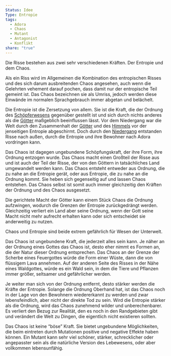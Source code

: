 ```yaml
---
Status: Idee
Type: Entropie
tags:
  - Adora
  - Chaos
  - Mutant
  - Antagonist
  - Konflikt
share: "true"
---
```

Die Risse bestehen aus zwei sehr verschiedenen Kräften. Der Entropie und dem Chaos. 

Als ein Riss wird im Allgemeinen die Kombination des entropischen Risses und des sich darum ausbreitenden Chaos angesehen, auch wenn die Gelehrten vehement darauf pochen, dass damit nur der entropische Teil gemeint ist. 
Das Chaos bezeichnen sie als Umriss, jedoch werden diese Einwände im normalen Sprachgebrauch immer abgetan und belächelt. 

Die Entropie ist die Zersetzung von allem. Sie ist die Kraft, die der Ordnung des [Schöpferwesens](../../G%C3%B6tter/Reihen%20der%20G%C3%B6tter/Sch%C3%B6pferwesen.md) gegenüber gestellt ist und sich durch nichts anderes als die [Götter](../../../../G%C3%B6tter.md) maßgeblich beeinflussen lässt. Vor dem Niedergang war die Welt durch den Zusammenhalt der [Götter](../../../../G%C3%B6tter.md) und des [Himmels](../../Orte/Der%20Himmel/Himmel.md) vor der jenseitigen Entropie abgeschirmt. Doch durch den [Niedergang](../Der%20Niedergang.md) entstanden Risse nach außen, durch die Entropie und ihre Bewohner nach Adora vordringen kann. 

Das Chaos ist dagegen ungebundene Schöpfungskraft, der ihre Form, ihre Ordnung entzogen wurde. Das Chaos macht einen Großteil der Risse aus und ist auch der Teil der Risse, der von den Göttern in tatsächliches Land umgewandelt werden kann. Das Chaos entsteht entweder aus Ordnung, die zu nahe an die Entropie gerät, oder aus Entropie, die zu nahe an die Ordnung kommt. Sie heben sich gegenseitig auf und lassen Chaos entstehen. Das Chaos selbst ist somit auch immer gleichzeitig den Kräften der Ordnung und des Chaos ausgesetzt.

Die gerichtete Macht der Götter kann einem Stück Chaos die Ordnung aufzwingen, wodurch die Grenzen der Entropie zurückgedrängt werden. Gleichzeitig verliert ein Land aber seine Ordnung, wenn der Gott seine Macht nicht mehr aufrecht erhalten kann oder sich entscheidet sie anderweitig zu nutzen. 


Chaos und Entropie sind beide extrem gefährlich für Wesen der Unterwelt. 

Das Chaos ist ungebundene Kraft, die jederzeit alles sein kann. Je näher an der Ordnung eines Gottes das Chaos ist, desto eher nimmt es Formen an, die der Natur dieser Ordnung entsprechen. Das Chaos an der Grenze der Scherbe eines Feuergottes würde die Form einer Wüste, dann die von flüssigem Lava annehmen. Auf der anderen Seite des Risses in der Nähe eines Waldgottes, würde es ein Wald sein, in dem die Tiere und Pflanzen immer größer, seltsamer und gefährlicher werden. 

Je weiter man sich von der Ordnung entfernt, desto stärker werden die Kräfte der Entropie. Solange die Ordnung Oberhand hat, ist das Chaos noch in der Lage von den Bewohnern wiedererkannt zu werden und zwar lebensfeindlich, aber nicht der direkte Tod zu sein. 
Wird die Entropie stärker als die Ordnung, wird das Chaos zunehmend wilder und unberechenbarer. Es verliert den Bezug zur Realität, den es noch in den Randgebieten gibt und verändert die Welt zu Dingen, die eigentlich nicht existieren sollten. 

Das Chaos ist keine “böse” Kraft. Sie bietet ungebundene Möglichkeiten, die beim eintreten durch Mutationen positive und negative Effekte haben können. Ein Mutant kann sehr viel schöner, stärker, schrecklicher oder angepasster sein als die natürliche Version des Lebewesens, oder aber vollkommen lebensunfähig. 